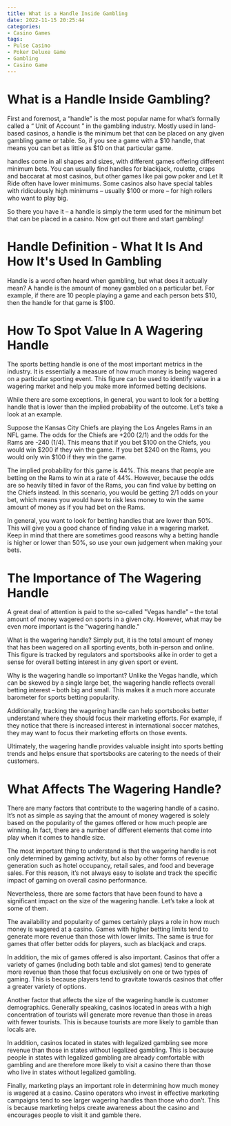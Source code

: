 ```yaml
---
title: What is a Handle Inside Gambling
date: 2022-11-15 20:25:44
categories:
- Casino Games
tags:
- Pulse Casino
- Poker Deluxe Game
- Gambling
- Casino Game
---
```



#  What is a Handle Inside Gambling?

First and foremost, a “handle” is the most popular name for what’s formally called a “ Unit of Account ” in the gambling industry. Mostly used in land-based casinos, a handle is the minimum bet that can be placed on any given gambling game or table. So, if you see a game with a $10 handle, that means you can bet as little as $10 on that particular game.

 handles come in all shapes and sizes, with different games offering different minimum bets. You can usually find handles for blackjack, roulette, craps and baccarat at most casinos, but other games like pai gow poker and Let It Ride often have lower minimums. Some casinos also have special tables with ridiculously high minimums – usually $100 or more – for high rollers who want to play big.

So there you have it – a handle is simply the term used for the minimum bet that can be placed in a casino. Now get out there and start gambling!

#  Handle Definition - What It Is And How It's Used In Gambling

Handle is a word often heard when gambling, but what does it actually mean? A handle is the amount of money gambled on a particular bet. For example, if there are 10 people playing a game and each person bets $10, then the handle for that game is $100.

#  How To Spot Value In A Wagering Handle

The sports betting handle is one of the most important metrics in the industry. It is essentially a measure of how much money is being wagered on a particular sporting event. This figure can be used to identify value in a wagering market and help you make more informed betting decisions.

While there are some exceptions, in general, you want to look for a betting handle that is lower than the implied probability of the outcome. Let's take a look at an example.

Suppose the Kansas City Chiefs are playing the Los Angeles Rams in an NFL game. The odds for the Chiefs are +200 (2/1) and the odds for the Rams are -240 (1/4). This means that if you bet $100 on the Chiefs, you would win $200 if they win the game. If you bet $240 on the Rams, you would only win $100 if they win the game.

The implied probability for this game is 44%. This means that people are betting on the Rams to win at a rate of 44%. However, because the odds are so heavily tilted in favor of the Rams, you can find value by betting on the Chiefs instead. In this scenario, you would be getting 2/1 odds on your bet, which means you would have to risk less money to win the same amount of money as if you had bet on the Rams.

In general, you want to look for betting handles that are lower than 50%. This will give you a good chance of finding value in a wagering market. Keep in mind that there are sometimes good reasons why a betting handle is higher or lower than 50%, so use your own judgement when making your bets.

#  The Importance of The Wagering Handle

A great deal of attention is paid to the so-called "Vegas handle" – the total amount of money wagered on sports in a given city. However, what may be even more important is the "wagering handle."

What is the wagering handle? Simply put, it is the total amount of money that has been wagered on all sporting events, both in-person and online. This figure is tracked by regulators and sportsbooks alike in order to get a sense for overall betting interest in any given sport or event.

Why is the wagering handle so important? Unlike the Vegas handle, which can be skewed by a single large bet, the wagering handle reflects overall betting interest – both big and small. This makes it a much more accurate barometer for sports betting popularity.

Additionally, tracking the wagering handle can help sportsbooks better understand where they should focus their marketing efforts. For example, if they notice that there is increased interest in international soccer matches, they may want to focus their marketing efforts on those events.

Ultimately, the wagering handle provides valuable insight into sports betting trends and helps ensure that sportsbooks are catering to the needs of their customers.

#  What Affects The Wagering Handle?

There are many factors that contribute to the wagering handle of a casino. It’s not as simple as saying that the amount of money wagered is solely based on the popularity of the games offered or how much people are winning. In fact, there are a number of different elements that come into play when it comes to handle size.

The most important thing to understand is that the wagering handle is not only determined by gaming activity, but also by other forms of revenue generation such as hotel occupancy, retail sales, and food and beverage sales. For this reason, it’s not always easy to isolate and track the specific impact of gaming on overall casino performance.

Nevertheless, there are some factors that have been found to have a significant impact on the size of the wagering handle. Let’s take a look at some of them.

The availability and popularity of games certainly plays a role in how much money is wagered at a casino. Games with higher betting limits tend to generate more revenue than those with lower limits. The same is true for games that offer better odds for players, such as blackjack and craps.

In addition, the mix of games offered is also important. Casinos that offer a variety of games (including both table and slot games) tend to generate more revenue than those that focus exclusively on one or two types of gaming. This is because players tend to gravitate towards casinos that offer a greater variety of options.

Another factor that affects the size of the wagering handle is customer demographics. Generally speaking, casinos located in areas with a high concentration of tourists will generate more revenue than those in areas with fewer tourists. This is because tourists are more likely to gamble than locals are.

In addition, casinos located in states with legalized gambling see more revenue than those in states without legalized gambling. This is because people in states with legalized gambling are already comfortable with gambling and are therefore more likely to visit a casino there than those who live in states without legalized gambling.

Finally, marketing plays an important role in determining how much money is wagered at a casino. Casino operators who invest in effective marketing campaigns tend to see larger wagering handles than those who don’t. This is because marketing helps create awareness about the casino and encourages people to visit it and gamble there.